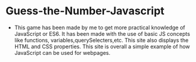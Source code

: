 # Guess-the-Number-Javascript
- This game has been made by me to get more practical knowledge of JavaScript or ES6. It has been made with the use of basic JS concepts like functions,
  variables,querySelecters,etc. This site also displays the HTML and CSS properties. This site is overall a simple example of how JavaScript can be used for webpages.
